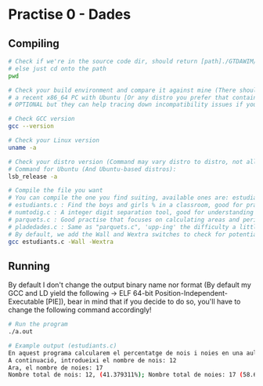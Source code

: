 # Practise 0 - Dades

## Compiling

```bash
# Check if we're in the source code dir, should return [path]./GTDAWIM/FProgI/P1DADES
# else just cd onto the path
pwd

# Check your build environment and compare it against mine (There should not be problems if yo're using
# a recent x86_64 PC with Ubuntu [Or any distro you prefer that contains GNUs C Compiler]), next steps are
# OPTIONAL but they can help tracing down incompatibility issues if you can't compile the code succesfully

# Check GCC version
gcc --version

# Check your Linux version
uname -a

# Check your distro version (Command may vary distro to distro, not all are based-off Debian!)
# Command for Ubuntu (And Ubuntu-based distros):
lsb_release -a

# Compile the file you want
# You can compile the one you find suiting, available ones are: estudiants.c  numtodig.c  parquets.c  and pladedades.c
# estudiants.c : Find the boys and girls % in a classroom, good for practising float utilisation
# numtodig.c : A integer digit separation tool, good for understanding how using (%) modulo operations outside mathematical logarithms shows it's not exclusive for math
# parquets.c : Good practise that focuses on calculating areas and perimeters, float use is recommended and you get to see some C rounding operations
# pladedades.c : Same as "parquets.c", 'upp-ing' the difficulty a little bit, I use a char array to simplify the code
# By default, we add the Wall and Wextra switches to check for potential warnings at compile time.
gcc estudiants.c -Wall -Wextra
```
## Running

By default I don't change the output binary name nor format (By default my GCC and LD yield the following -> ELF 64-bit Position-Independent-Executable [PIE]), bear in mind that if you decide to do so, you'll have to change the following command accordingly!

```bash
# Run the program
./a.out

# Example output (estudiants.c)
En aquest programa calcularem el percentatge de nois i noies en una aula
A continuació, introdueixi el nombre de nois: 12
Ara, el nombre de noies: 17 
Nombre total de nois: 12, (41.379311%); Nombre total de noies: 17 (58.620689%); Total d'alumnes: 29
```
